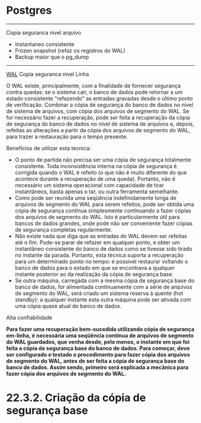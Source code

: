 # Postgres

---

Copia seguranca nivel arquivo

- Instantaneo consistente
- Frozen snapshot (refaz os registros do WAL)
- Backup maior que o pg_dump

---

[WAL](http://pgdocptbr.sourceforge.net/pg80/backup-online.html)
Copia seguranca nivel Linha

O WAL existe, principalmente, com a finalidade de fornecer segurança contra quedas: se o sistema cair, o banco de dados pode retornar a um estado consistente "refazendo" as entradas gravadas desde o último ponto de verificação.
Combinar a cópia de segurança do banco de dados no nível de sistema de arquivos, com cópia dos arquivos de segmento do WAL. Se for necessário fazer a recuperação, pode ser feita a recuperação da cópia de segurança do banco de dados no nível de sistema de arquivos e, depois, refeitas as alterações a partir da cópia dos arquivos de segmento do WAL, para trazer a restauração para o tempo presente.

Beneficios de utilizar esta tecnica:
- O ponto de partida não precisa ser uma cópia de segurança totalmente consistente. Toda inconsistência interna na cópia de segurança é corrigida quando o WAL é refeito (o que não é muito diferente do que acontece durante a recuperação de uma queda). Portanto, não é necessário um sistema operacional com capacidade de tirar instantâneos, basta apenas o tar, ou outra ferramenta semelhante.
- Como pode ser reunida uma seqüência indefinidamente longa de arquivos de segmento do WAL para serem refeitos, pode ser obtida uma cópia de segurança contínua simplesmente continuando a fazer cópias dos arquivos de segmento do WAL. Isto é particularmente útil para bancos de dados grandes, onde pode não ser conveniente fazer cópias de segurança completas regularmente.
- Não existe nada que diga que as entradas do WAL devem ser refeitas até o fim. Pode-se parar de refazer em qualquer ponto, e obter um instantâneo consistente do banco de dados como se tivesse sido tirado no instante da parada. Portanto, esta técnica suporta a recuperação para um determinado ponto no tempo: é possível restaurar voltando o banco de dados para o estado em que se encontrava a qualquer instante posterior ao da realização da cópia de segurança base.
- Se outra máquina, carregada com a mesma cópia de segurança base do banco de dados, for alimentada continuamente com a série de arquivos de segmento do WAL, será criado um sistema reserva à quente (hot standby): a qualquer instante esta outra máquina pode ser ativada com uma cópia quase atual do banco de dados.

Alta confiabilidade

**Para fazer uma recuperação bem-sucedida utilizando cópia de segurança em-linha, é necessária uma seqüência contínua de arquivos de segmento do WAL guardados, que venha desde, pelo menos, o instante em que foi feita a cópia de segurança base do banco de dados. Para começar, deve ser configurado e testado o procedimento para fazer cópia dos arquivos de segmento do WAL, antes de ser feita a cópia de segurança base do banco de dados. Assim sendo, primeiro será explicada a mecânica para fazer cópia dos arquivos de segmento do WAL.**




# 22.3.2. Criação da cópia de segurança base


